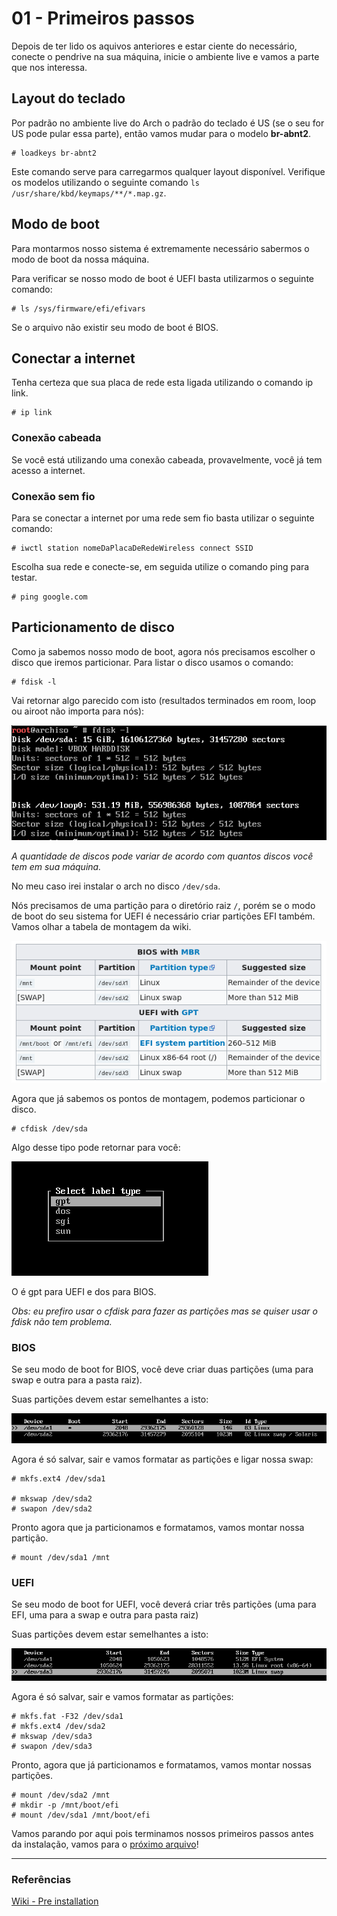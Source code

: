 # 01 - Primeiros passos

Depois de ter lido os aquivos anteriores e estar ciente do necessário, conecte o pendrive na sua máquina, inicie o ambiente live e vamos a parte que nos interessa.

## Layout do teclado

Por padrão no ambiente live do Arch o padrão do teclado é US (se o seu for US pode pular essa parte), então vamos mudar para o modelo **br-abnt2**.

```console
# loadkeys br-abnt2
```

Este comando serve para carregarmos qualquer layout disponível. Verifique os modelos utilizando o seguinte comando `ls /usr/share/kbd/keymaps/**/*.map.gz`.

## Modo de boot

Para montarmos nosso sistema é extremamente necessário sabermos o modo de boot da nossa máquina.

Para verificar se nosso modo de boot é UEFI basta utilizarmos o seguinte comando:

```console
# ls /sys/firmware/efi/efivars
```

Se o arquivo não existir seu modo de boot é BIOS.

## Conectar a internet

Tenha certeza que sua placa de rede esta ligada utilizando o comando ip link.

```console
# ip link
```

### Conexão cabeada

Se você está utilizando uma conexão cabeada, provavelmente, você já tem acesso a internet.

### Conexão sem fio

Para se conectar a internet por uma rede sem fio basta utilizar o seguinte comando:

```console
# iwctl station nomeDaPlacaDeRedeWireless connect SSID
```

Escolha sua rede e conecte-se, em seguida utilize o comando ping para testar.

```console
# ping google.com
```

## Particionamento de disco

Como ja sabemos nosso modo de boot, agora nós precisamos escolher o disco que iremos particionar. Para listar o disco usamos o comando:

```console
# fdisk -l
```

Vai retornar algo parecido com isto (resultados terminados em room, loop ou airoot não importa para nós):

![fdisk-resultado](../images/PreInstalacao/fdisk.png)

_A quantidade de discos pode variar de acordo com quantos discos você tem em sua máquina._

No meu caso irei instalar o arch no disco `/dev/sda`.

Nós precisamos de uma partição para o diretório raiz `/`, porém se o modo de boot do seu sistema for UEFI é necessário criar partições EFI também. Vamos olhar a tabela de montagem da wiki.

![Tabela de montagem](../images/PreInstalacao/tabelaMontagem.png)

Agora que já sabemos os pontos de montagem, podemos particionar o disco.

```console
# cfdisk /dev/sda
```

Algo desse tipo pode retornar para você:

![gpt](../images/PreInstalacao/gpt.png)

O é gpt para UEFI e dos para BIOS.

_Obs: eu prefiro usar o cfdisk para fazer as partições mas se quiser usar o fdisk não tem problema._

### BIOS

Se seu modo de boot for BIOS, você deve criar duas partições (uma para swap e outra para a pasta raiz).

Suas partições devem estar semelhantes a isto:

![bios](../images/PreInstalacao/bios.png)

Agora é só salvar, sair e vamos formatar as partições e ligar nossa swap:

```console
# mkfs.ext4 /dev/sda1

# mkswap /dev/sda2
# swapon /dev/sda2
```

Pronto agora que ja particionamos e formatamos, vamos montar nossa partição.

```console
# mount /dev/sda1 /mnt
```

### UEFI

Se seu modo de boot for UEFI, você deverá criar três partições (uma para EFI, uma para a swap e outra para pasta raiz)

Suas partições devem estar semelhantes a isto:

![uefi](../images/PreInstalacao/uefi.png)

Agora é só salvar, sair e vamos formatar as partições:

```console
# mkfs.fat -F32 /dev/sda1
# mkfs.ext4 /dev/sda2
# mkswap /dev/sda3
# swapon /dev/sda3
```

Pronto, agora que já particionamos e formatamos, vamos montar nossas partições.

```console
# mount /dev/sda2 /mnt
# mkdir -p /mnt/boot/efi
# mount /dev/sda1 /mnt/boot/efi
```

Vamos parando por aqui pois terminamos nossos primeiros passos antes da instalação, vamos para o [próximo arquivo](../3-Instalacao/1-Essencial.md)!

---

### Referências

[Wiki - Pre installation](https://wiki.archlinux.org/index.php/Installation_guide#Pre-installation)
